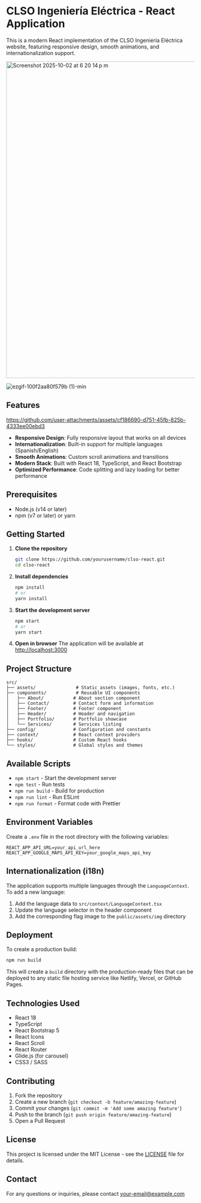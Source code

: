# CLSO Ingeniería Eléctrica - React Application

This is a modern React implementation of the CLSO Ingeniería Eléctrica website, featuring responsive design, smooth animations, and internationalization support.

<img width="1070" height="847" alt="Screenshot 2025-10-02 at 6 20 14 p m" src="https://github.com/user-attachments/assets/ef22e526-dd92-42ad-b8c1-2a112b53e594" />



![ezgif-100f2aa80f579b (1)-min](https://github.com/user-attachments/assets/f516a9e3-acee-4379-91a3-1f16f6f1595a)



## Features

https://github.com/user-attachments/assets/cf186690-d751-45fb-825b-4333ee00ebd3



- **Responsive Design**: Fully responsive layout that works on all devices
- **Internationalization**: Built-in support for multiple languages (Spanish/English)
- **Smooth Animations**: Custom scroll animations and transitions
- **Modern Stack**: Built with React 18, TypeScript, and React Bootstrap
- **Optimized Performance**: Code splitting and lazy loading for better performance

## Prerequisites

- Node.js (v14 or later)
- npm (v7 or later) or yarn

## Getting Started

1. **Clone the repository**
   ```bash
   git clone https://github.com/yourusername/clso-react.git
   cd clso-react
   ```

2. **Install dependencies**
   ```bash
   npm install
   # or
   yarn install
   ```

3. **Start the development server**
   ```bash
   npm start
   # or
   yarn start
   ```

4. **Open in browser**
   The application will be available at [http://localhost:3000](http://localhost:3000)

## Project Structure

```
src/
├── assets/               # Static assets (images, fonts, etc.)
├── components/           # Reusable UI components
│   ├── About/           # About section component
│   ├── Contact/         # Contact form and information
│   ├── Footer/          # Footer component
│   ├── Header/          # Header and navigation
│   ├── Portfolio/       # Portfolio showcase
│   └── Services/        # Services listing
├── config/              # Configuration and constants
├── context/             # React context providers
├── hooks/               # Custom React hooks
└── styles/              # Global styles and themes
```

## Available Scripts

- `npm start` - Start the development server
- `npm test` - Run tests
- `npm run build` - Build for production
- `npm run lint` - Run ESLint
- `npm run format` - Format code with Prettier

## Environment Variables

Create a `.env` file in the root directory with the following variables:

```env
REACT_APP_API_URL=your_api_url_here
REACT_APP_GOOGLE_MAPS_API_KEY=your_google_maps_api_key
```

## Internationalization (i18n)

The application supports multiple languages through the `LanguageContext`. To add a new language:

1. Add the language data to `src/context/LanguageContext.tsx`
2. Update the language selector in the header component
3. Add the corresponding flag image to the `public/assets/img` directory

## Deployment

To create a production build:

```bash
npm run build
```

This will create a `build` directory with the production-ready files that can be deployed to any static file hosting service like Netlify, Vercel, or GitHub Pages.

## Technologies Used

- React 18
- TypeScript
- React Bootstrap 5
- React Icons
- React Scroll
- React Router
- Glide.js (for carousel)
- CSS3 / SASS

## Contributing

1. Fork the repository
2. Create a new branch (`git checkout -b feature/amazing-feature`)
3. Commit your changes (`git commit -m 'Add some amazing feature'`)
4. Push to the branch (`git push origin feature/amazing-feature`)
5. Open a Pull Request

## License

This project is licensed under the MIT License - see the [LICENSE](LICENSE) file for details.

## Contact

For any questions or inquiries, please contact [your-email@example.com](mailto:your-email@example.com)
